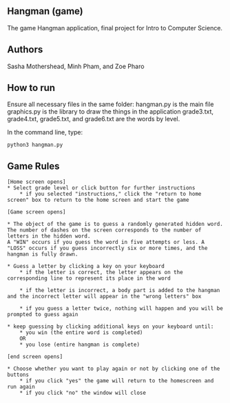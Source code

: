 ## Hangman (game)
The game Hangman application, final project for Intro to Computer Science.

## Authors
Sasha Mothershead, Minh Pham, and Zoe Pharo

## How to run
Ensure all necessary files in the same folder:
hangman.py is the main file
graphics.py is the library to draw the things in the application
grade3.txt, grade4.txt, grade5.txt, and grade6.txt are the words by level.

In the command line, type:

    python3 hangman.py

## Game Rules
    [Home screen opens]
    * Select grade level or click button for further instructions 
        * if you selected "instructions," click the "return to home screen" box to return to the home screen and start the game
    
    [Game screen opens]

    * The object of the game is to guess a randomly generated hidden word. The number of dashes on the screen corresponds to the number of letters in the hidden word. 
    A "WIN" occurs if you guess the word in five attempts or less. A "LOSS" occurs if you guess incorrectly six or more times, and the hangman is fully drawn. 
    
    * Guess a letter by clicking a key on your keyboard
        * if the letter is correct, the letter appears on the corresponding line to represent its place in the word

        * if the letter is incorrect, a body part is added to the hangman and the incorrect letter will appear in the "wrong letters" box

        * if you guess a letter twice, nothing will happen and you will be prompted to guess again 
        
    * keep guessing by clicking additional keys on your keyboard until:
        * you win (the entire word is completed)
        OR 
        * you lose (entire hangman is complete)
        
    [end screen opens]
    
    * Choose whether you want to play again or not by clicking one of the buttons  
        * if you click "yes" the game will return to the homescreen and run again 
        * if you click "no" the window will close
